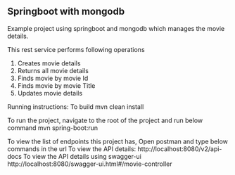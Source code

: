 ## Springboot with mongodb

Example project using springboot and mongodb which manages the movie details. 

This rest service performs following operations
1. Creates movie details
2. Returns all movie details
3. Finds movie by movie Id
4. Finds movie by movie Title
5. Updates movie details


Running instructions:
To build 
	mvn clean install

To run the project, navigate to the root of the project and run below command
        mvn spring-boot:run

To view the list of endpoints this project has,
Open postman and type below commands in the url
To view the API details:
    http://localhost:8080/v2/api-docs
To view the API details using swagger-ui
    http://localhost:8080/swagger-ui.html#/movie-controller



